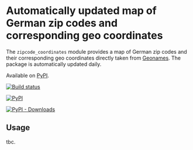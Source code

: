 # Automatically updated map of German zip codes and corresponding geo coordinates

The `zipcode_coordinates` module provides a map of German zip codes and their corresponding geo coordinates directly taken from [Geonames]. The package is automatically updated daily.

Available on [PyPI].

[Geonames]: https://www.geonames.org/
[PyPI]: https://pypi.org/pypi/zipcode-coordinates/



[![Build status](https://github.com/selfmade-energy/zipcode-coordinates/workflows/zipcoode_coordinates%20build/badge.svg)](https://github.com/selfmade-energy/zipcode-coordinates/actions)

[![PyPI](https://img.shields.io/pypi/v/zipcode-coordinates?logo=pypi)](https://pypi.org/pypi/zipcode-coordinates/)

[![PyPI - Downloads](https://img.shields.io/pypi/dm/zipcode-coordinates?color=red)](https://pypi.org/pypi/zipcode-coordinates/)

Usage
-----

tbc.
